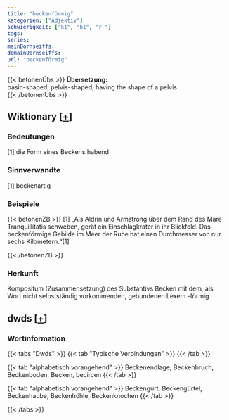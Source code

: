 ```yaml
---
title: "beckenförmig"
kategorien: ["Adjektiv"]
schwierigkeit: ["k1", "h1", "r_"]
tags:
series:
mainDornseiffs:
domainDornseiffs:
url: "beckenförmig"
---
```


{{< betonenÜbs >}}
**Übersetzung:**  
basin-shaped, pelvis-shaped, having the shape of a pelvis  
{{< /betonenÜbs >}}

## Wiktionary [[+](https://de.wiktionary.org/wiki/beckenförmig)]

### Bedeutungen
[1] die Form eines Beckens habend  

### Sinnverwandte
[1] beckenartig  

### Beispiele
{{< betonenZB >}}
[1] „Als Aldrin und Armstrong über dem Rand des Mare Tranquillitatis schweben, gerät ein Einschlagkrater in ihr Blickfeld. Das beckenförmige Gebilde im Meer der Ruhe hat einen Durchmesser von nur sechs Kilometern.“[1]  

{{< /betonenZB >}}
### Herkunft
Kompositum (Zusammensetzung) des Substantivs Becken mit dem, als Wort nicht selbstständig vorkommenden, gebundenen Lexem -förmig  



## dwds [[+](https://www.dwds.de/wb/beckenförmig)]

### Wortinformation
{{< tabs "Dwds" >}}
{{< tab "Typische Verbindungen" >}}
{{< /tab >}}

{{< tab "alphabetisch vorangehend" >}}
Beckenendlage, Beckenbruch, Beckenboden, Becken, becircen
{{< /tab >}}

{{< tab "alphabetisch vorangehend" >}}
Beckengurt, Beckengürtel, Beckenhaube, Beckenhöhle, Beckenknochen
{{< /tab >}}

{{< /tabs >}}

